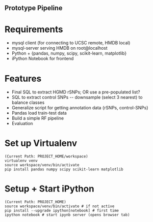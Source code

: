 ## Prototype Pipeline ##

# Requirements
- mysql client (for connecting to UCSC remote, HMDB local)
- mysql-server serving HMDB on root@localhost
- Python + {pandas, numpy, scipy, scikit-learn, matplotlib}
- iPython Notebook for frontend

# Features
- Final SQL to extract HGMD rSNPs; OR use a pre-populated list?
- SQL to extract control SNPs
-- downsample (select 3 nearest) to balance classes
- Generalize script for getting annotation data {rSNPs, control-SNPs}
- Pandas load train-test data
- Build a simple RF pipeline
- Evaluation

# Set up Virtualenv
```
(Current Path: PROJECT_HOME/workspace)
virtualenv venv
source workspace/venv/bin/activate 
pip install pandas numpy scipy scikit-learn matplotlib
```
# Setup + Start iPython 
```
(Current Path: PROJECT_HOME)
source workspace/venv/bin/activate # if not active 
pip install --upgrade ipython[notebook] # first time
ipython notebook # start ipynb server (opens browser tab)
```
